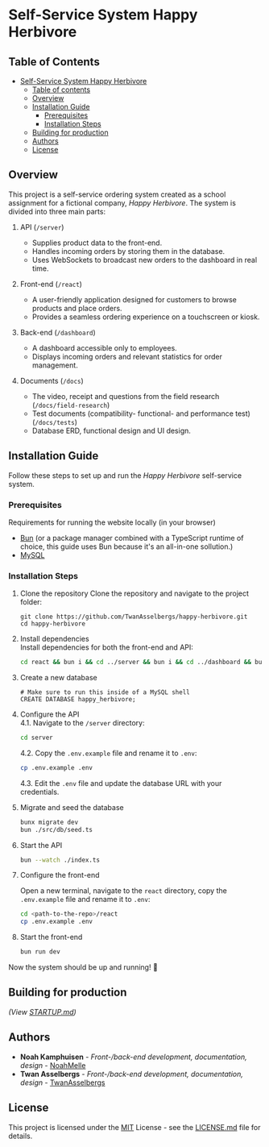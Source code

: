# Self-Service System Happy Herbivore

## Table of Contents

- [Self-Service System Happy Herbivore](#self-service-system-happy-herbivore)
  - [Table of contents](#table-of-contents)
  - [Overview](#overview)
  - [Installation Guide](#installation-guide)
    - [Prerequisites](#prerequisites)
    - [Installation Steps](#installation-steps)
  - [Building for production](#building-for-production)
  - [Authors](#authors)
  - [License](#license)

## Overview

This project is a self-service ordering system created as a school assignment for a fictional company, _Happy Herbivore_. The system is divided into three main parts:

1. API (`/server`)

   - Supplies product data to the front-end.
   - Handles incoming orders by storing them in the database.
   - Uses WebSockets to broadcast new orders to the dashboard in real time.

2. Front-end (`/react`)

   - A user-friendly application designed for customers to browse products and place orders.
   - Provides a seamless ordering experience on a touchscreen or kiosk.

3. Back-end (`/dashboard`)

   - A dashboard accessible only to employees.
   - Displays incoming orders and relevant statistics for order management.

4. Documents (`/docs`)
   - The video, receipt and questions from the field research (`/docs/field-research`)
   - Test documents (compatibility- functional- and performance test) (`/docs/tests`)
   - Database ERD, functional design and UI design.

## Installation Guide

Follow these steps to set up and run the _Happy Herbivore_ self-service system.

### Prerequisites

Requirements for running the website locally (in your browser)

- [Bun](https://bun.sh/) (or a package manager combined with a TypeScript runtime of choice, this guide uses Bun because it's an all-in-one sollution.)
- [MySQL](https://www.mysql.com/)

### Installation Steps

1. Clone the repository
   Clone the repository and navigate to the project folder:

   ```
   git clone https://github.com/TwanAsselbergs/happy-herbivore.git
   cd happy-herbivore
   ```

2. Install dependencies  
   Install dependencies for both the front-end and API:

   ```bash
   cd react && bun i && cd ../server && bun i && cd ../dashboard && bun i && cd ..
   ```

3. Create a new database

   ```mysql
   # Make sure to run this inside of a MySQL shell
   CREATE DATABASE happy_herbivore;
   ```

4. Configure the API  
   4.1. Navigate to the `/server` directory:

   ```bash
   cd server
   ```

   4.2. Copy the `.env.example` file and rename it to `.env`:

   ```bash
   cp .env.example .env
   ```

   4.3. Edit the `.env` file and update the database URL with your credentials.

5. Migrate and seed the database

   ```bash
   bunx migrate dev
   bun ./src/db/seed.ts
   ```

6. Start the API

   ```bash
   bun --watch ./index.ts
   ```

7. Configure the front-end

   Open a new terminal, navigate to the `react` directory, copy the `.env.example` file and rename it to `.env`:

   ```bash
   cd <path-to-the-repo>/react
   cp .env.example .env
   ```

8. Start the front-end

   ```bash
   bun run dev
   ```

Now the system should be up and running! 🚀

## Building for production

_(View [STARTUP.md](STARTUP.md))_

## Authors

- **Noah Kamphuisen** - _Front-/back-end development, documentation, design_ - [NoahMelle](https://github.com/NoahMelle)
- **Twan Asselbergs** - _Front-/back-end development, documentation, design_ - [TwanAsselbergs](https://github.com/TwanAsselbergs)

## License

This project is licensed under the [MIT](LICENSE.md) License - see the [LICENSE.md](LICENSE.md) file for details.

